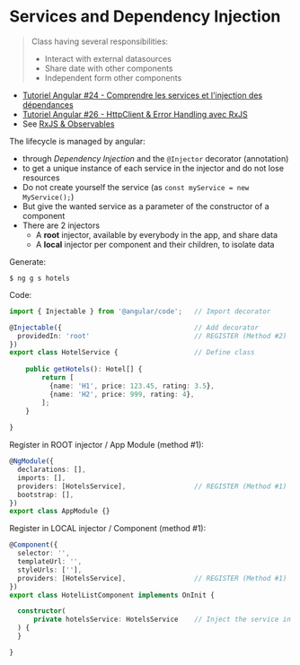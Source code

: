 # Services and Dependency Injection

> Class having several responsibilities:
> - Interact with external datasources
> - Share date with other components
> - Independent form other components

- [Tutoriel Angular #24 - Comprendre les services et l'injection des dépendances](https://www.youtube.com/watch?v=dR6dChG2y6c&list=PLrbLGOB571zeR7FUQifKmjUpT4ImldCPt&index=25)
- [Tutoriel Angular #26 - HttpClient & Error Handling avec RxJS](https://www.youtube.com/watch?v=w1PLZ6WptW4&list=PLrbLGOB571zeR7FUQifKmjUpT4ImldCPt&index=27&t=63s)
- See [RxJS & Observables](./rxjs.md)

The lifecycle is managed by angular:
- through _Dependency Injection_ and the `@Injector` decorator (annotation)
- to get a unique instance of each service in the injector and do not lose resources
- Do not create yourself the service (as `const myService = new MyService();`)
- But give the wanted service as a parameter of the constructor of a component
- There are 2 injectors
  - A **root** injector, available by everybody in the app, and share data
  - A **local** injector per component and their children, to isolate data


Generate:
````shell
$ ng g s hotels
````


Code:
````typescript
import { Injectable } from '@angular/code';   // Import decorator

@Injectable({                                 // Add decorator
  providedIn: 'root'                          // REGISTER (Method #2)
})
export class HotelService {                   // Define class
    
    public getHotels(): Hotel[] {
        return [
          {name: 'H1', price: 123.45, rating: 3.5},  
          {name: 'H2', price: 999, rating: 4},  
        ];
    }
    
}
````


Register in ROOT injector / App Module (method #1):
````typescript
@NgModule({
  declarations: [],
  imports: [],
  providers: [HotelsService],                 // REGISTER (Method #1)
  bootstrap: [],
})
export class AppModule {}
````


Register in LOCAL injector / Component (method #1):

````typescript
@Component({
  selector: '',
  templateUrl: '',
  styleUrls: [''],
  providers: [HotelsService],                 // REGISTER (Method #1)
})
export class HotelListComponent implements OnInit {

  constructor(
      private hotelsService: HotelsService    // Inject the service in the target component
  ) {
  }

}
````
